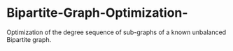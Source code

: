# Bipartite-Graph-Optimization-
Optimization of the degree sequence of sub-graphs of a known unbalanced Bipartite graph.
